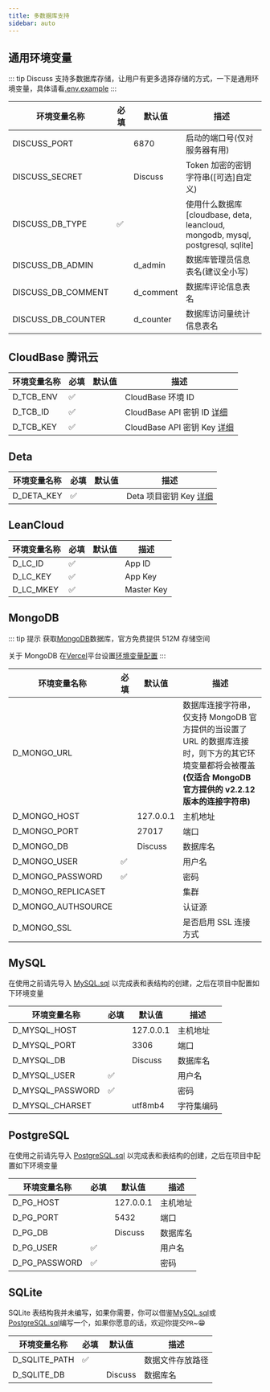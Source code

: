 ```yaml
---
title: 多数据库支持
sidebar: auto
---
```


## 通用环境变量

::: tip
Discuss 支持多数据库存储，让用户有更多选择存储的方式，一下是通用环境变量，具体请看[.env.example](https://github.com/Lete114/Discuss/blob/dev/.env.example)
:::

| 环境变量名称       | 必填 | 默认值    | 描述                                                                                          |
| ------------------ | ---- | --------- | --------------------------------------------------------------------------------------------- |
| DISCUSS_PORT       |      | 6870      | 启动的端口号(仅对服务器有用)                                                                  |
| DISCUSS_SECRET     |      | Discuss   | Token 加密的密钥字符串([可选]自定义)                                                          |
| DISCUSS_DB_TYPE    | ✅   |           | 使用什么数据库 [cloudbase, deta, leancloud, mongodb, mysql, postgresql, sqlite] |
| DISCUSS_DB_ADMIN   |      | d_admin   | 数据库管理员信息表名(建议全小写)                                                              |
| DISCUSS_DB_COMMENT |      | d_comment | 数据库评论信息表名                                                                            |
| DISCUSS_DB_COUNTER |      | d_counter | 数据库访问量统计信息表名                                                                      |

## CloudBase 腾讯云

| 环境变量名称 | 必填 | 默认值 | 描述                                                                      |
| ------------ | ---- | ------ | ------------------------------------------------------------------------- |
| D_TCB_ENV    | ✅   |        | CloudBase 环境 ID                                                         |
| D_TCB_ID     | ✅   |        | CloudBase API 密钥 ID [详细](https://console.cloud.tencent.com/cam/capi)  |
| D_TCB_KEY    | ✅   |        | CloudBase API 密钥 Key [详细](https://console.cloud.tencent.com/cam/capi) |

## Deta

| 环境变量名称 | 必填 | 默认值 | 描述                                                                          |
| ------------ | ---- | ------ | ----------------------------------------------------------------------------- |
| D_DETA_KEY   | ✅   |        | Deta 项目密钥 Key [详细](https://docs.deta.sh/docs/base/about#how-do-i-start) |

## LeanCloud

| 环境变量名称 | 必填 | 默认值 | 描述       |
| ------------ | ---- | ------ | ---------- |
| D_LC_ID      | ✅   |        | App ID     |
| D_LC_KEY     | ✅   |        | App Key    |
| D_LC_MKEY    | ✅   |        | Master Key |

## MongoDB

::: tip 提示
获取[MongoDB](https://mongodb.com/)数据库，官方免费提供 512M 存储空间

关于 MongoDB 在[Vercel](https://vercel.com/)平台设置[环境变量配置](/deploy/Vercel-ServerLess-Deploy.html#创建环境变量)
:::

| 环境变量名称       | 必填 | 默认值    | 描述                                                                                                                                                              |
| ------------------ | ---- | --------- | ----------------------------------------------------------------------------------------------------------------------------------------------------------------- |
| D_MONGO_URL        |      |           | 数据库连接字符串，仅支持 MongoDB 官方提供的当设置了 URL 的数据库连接时，则下方的其它环境变量都将会被覆盖 **(仅适合 MongoDB 官方提供的 v2.2.12 版本的连接字符串)** |
| D_MONGO_HOST       |      | 127.0.0.1 | 主机地址                                                                                                                                                          |
| D_MONGO_PORT       |      | 27017     | 端口                                                                                                                                                              |
| D_MONGO_DB         |      | Discuss   | 数据库名                                                                                                                                                          |
| D_MONGO_USER       | ✅   |           | 用户名                                                                                                                                                            |
| D_MONGO_PASSWORD   | ✅   |           | 密码                                                                                                                                                              |
| D_MONGO_REPLICASET |      |           | 集群                                                                                                                                                              |
| D_MONGO_AUTHSOURCE |      |           | 认证源                                                                                                                                                            |
| D_MONGO_SSL        |      |           | 是否启用 SSL 连接方式                                                                                                                                             |

## MySQL

在使用之前请先导入 [MySQL.sql](https://github.com/Lete114/Discuss/blob/dev/src/server/database/sql/MySQL.sql) 以完成表和表结构的创建，之后在项目中配置如下环境变量

| 环境变量名称     | 必填 | 默认值    | 描述       |
| ---------------- | ---- | --------- | ---------- |
| D_MYSQL_HOST     |      | 127.0.0.1 | 主机地址   |
| D_MYSQL_PORT     |      | 3306      | 端口       |
| D_MYSQL_DB       |      | Discuss   | 数据库名   |
| D_MYSQL_USER     | ✅   |           | 用户名     |
| D_MYSQL_PASSWORD | ✅   |           | 密码       |
| D_MYSQL_CHARSET  |      | utf8mb4   | 字符集编码 |

## PostgreSQL

在使用之前请先导入 [PostgreSQL.sql](https://github.com/Lete114/Discuss/blob/dev/src/server/database/sql/PostgreSQL.sql) 以完成表和表结构的创建，之后在项目中配置如下环境变量

| 环境变量名称  | 必填 | 默认值    | 描述     |
| ------------- | ---- | --------- | -------- |
| D_PG_HOST     |      | 127.0.0.1 | 主机地址 |
| D_PG_PORT     |      | 5432      | 端口     |
| D_PG_DB       |      | Discuss   | 数据库名 |
| D_PG_USER     | ✅   |           | 用户名   |
| D_PG_PASSWORD | ✅   |           | 密码     |

## SQLite

SQLite 表结构我并未编写，如果你需要，你可以借鉴[MySQL.sql](https://github.com/Lete114/Discuss/blob/dev/src/server/database/sql/MySQL.sql)或[PostgreSQL.sql](https://github.com/Lete114/Discuss/blob/dev/src/server/database/sql/PostgreSQL.sql)编写一个，如果你愿意的话，欢迎你提交`PR`~😁

| 环境变量名称  | 必填 | 默认值  | 描述             |
| ------------- | ---- | ------- | ---------------- |
| D_SQLITE_PATH | ✅   |         | 数据文件存放路径 |
| D_SQLITE_DB   |      | Discuss | 数据库名         |
